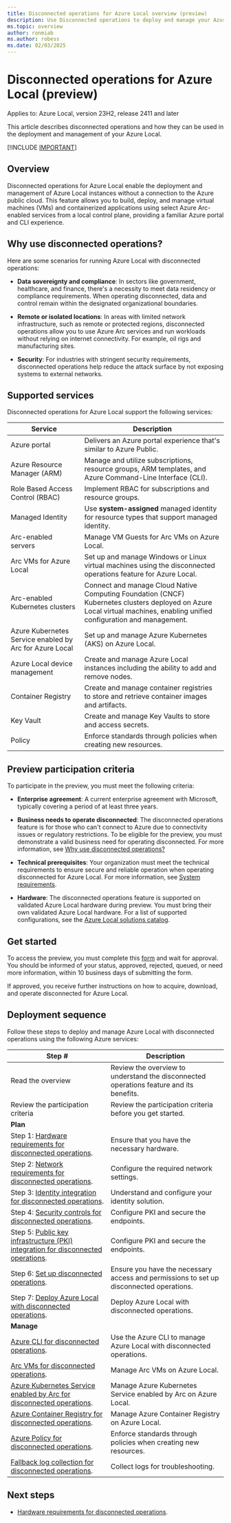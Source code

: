 ```yaml
---
title: Disconnected operations for Azure Local overview (preview)
description: Use Disconnected operations to deploy and manage your Azure Local (preview).
ms.topic: overview
author: ronmiab
ms.author: robess
ms.date: 02/03/2025
---
```


# Disconnected operations for Azure Local (preview)

Applies to: Azure Local, version 23H2, release 2411 and later

This article describes disconnected operations and how they can be used in the deployment and management of your Azure Local.

[!INCLUDE [IMPORTANT](../includes/disconnected-operations-preview.md)]

## Overview

Disconnected operations for Azure Local enable the deployment and management of Azure Local instances without a connection to the Azure public cloud. This feature allows you to build, deploy, and manage virtual machines (VMs) and containerized applications using select Azure Arc-enabled services from a local control plane, providing a familiar Azure portal and CLI experience.

## Why use disconnected operations?

Here are some scenarios for running Azure Local with disconnected operations:

- **Data sovereignty and compliance**: In sectors like government, healthcare, and finance, there's a necessity to meet data residency or compliance requirements. When operating disconnected, data and control remain within the designated organizational boundaries.

- **Remote or isolated locations**: In areas with limited network infrastructure, such as remote or protected regions, disconnected operations allow you to use Azure Arc services and run workloads without relying on internet connectivity. For example, oil rigs and manufacturing sites.

- **Security**: For industries with stringent security requirements, disconnected operations help reduce the attack surface by not exposing systems to external networks.

## Supported services

Disconnected operations for Azure Local support the following services:

|Service                            | Description                                  |
|-----------------------------------|----------------------------------------------|
| Azure portal                      | Delivers an Azure portal experience that's similar to Azure Public. |
| Azure Resource Manager (ARM)      | Manage and utilize subscriptions, resource groups, ARM templates, and Azure Command-Line Interface (CLI). |
| Role Based Access Control (RBAC)  | Implement RBAC for subscriptions and resource groups. |
| Managed Identity                  | Use **system-assigned** managed identity for resource types that support managed identity. |
| Arc-enabled servers               | Manage VM Guests for Arc VMs on Azure Local. |
| Arc VMs for Azure Local           | Set up and manage Windows or Linux virtual machines using the disconnected operations feature for Azure Local. |
| Arc-enabled Kubernetes clusters   | Connect and manage Cloud Native Computing Foundation (CNCF) Kubernetes clusters deployed on Azure Local virtual machines, enabling unified configuration and management. |
| Azure Kubernetes Service enabled by Arc for Azure Local | Set up and manage Azure Kubernetes (AKS) on Azure Local. |
| Azure Local device management     | Create and manage Azure Local instances including the ability to add and remove nodes. |
| Container Registry                | Create and manage container registries to store and retrieve container images and artifacts. |
| Key Vault                         | Create and manage Key Vaults to store and access secrets. |
| Policy                            | Enforce standards through policies when creating new resources. |

<!--### Hardware requirements

The virtual appliance for disconnected operations runs on Azure Local instances. To operate Azure Local with disconnected operations, you need to plan for extra capacity for the virtual appliance. Additionally, you must meet higher minimum hardware requirements to deploy and operate Azure Local with disconnected operations, as it hosts a local control plane.

This checklist provides you with the minimum hardware requirements each node needs to support the disconnected operations virtual appliance. You should factor in extra capacity for VM or AKS workloads in your capacity planning.

| Specification                        | Minimum configuration            |
| -------------------------------------| ---------------------------------|
| Minimum number of nodes              | 3 nodes                          |
| Minimum memory per node              | 64 GB                            |
| Minimum cores per node               | 24 physical cores                |
| Minimum storage per node             | 2 TB SSD/NVME                    |
| Minimum boot drive storage           | 480 GB SSD/NVME                  |
| Network                              | Switchless and Switched are supported: [Network considerations for cloud deployments of Azure Local, version 23H2](../plan/cloud-deployment-network-considerations.md) <br><br> Note: Switchless configurations work for cluster size of three nodes only. |-->

<!--### Integration requirements

You must integrate with existing datacenter assets that need to be pre-deployed and configured before starting the disconnected operations deployment process.

The following table lists the requirements to successfully deploy and run disconnected operations on Azure Local instances.

| Area          | Supported system         | Use                          |
| --------------| -------------------------| -----------------------------|
| Identity      | Active Directory Federation Service (ADFS) on Windows Server 2022. | Lightweight Directory Access Protocol (LDAP) provides group membership and synchronization. <br><br> ADFS authenticates users to the Azure Local portal to manage disconnected operations using Open-ID Connect (OIDC). <br><br> Active Directory (AD) is required for disconnected operations. |
| Public Key Infrastructure (PKI)   | Private and Public PKIs are supported. <br><br> If you use a public PKI, the certificate revocation list (CRL) endpoints must be reachable from your infrastructure. <br><br> Active Directory Certificate Services (ADCS) validated as a Private PKI solution. | Issue certificates to secure Azure Local disconnected operations endpoints (TLS). |
| Network Time Protocol (NTP) optional  | Local or Public time server. | Time server synchronizes the system clock. |
| Domain Name System (DNS)   | Any DNS server, such as DNS role on Windows Server. | DNS service is required in the local network to resolve Azure Local-disconnected operations endpoints and configure ingress IPs. <br><br> When you run the appliance for disconnected operations in a connected mode, a DNS server is required to resolve Microsoft domain names for logging and telemetry. |

For information on deploying and configuring the integration components, refer to:

- [Install and configure DNS Server on Windows Server](/windows-server/networking/dns/quickstart-install-configure-dns-server?tabs=powershell)
- [Windows Time Service](/windows-server/networking/windows-time-service/windows-time-service)
- [Active Directory Domain Services Overview](/windows-server/identity/ad-ds/get-started/virtual-dc/active-directory-domain-services-overview)
- [What is Active Directory Certificate Services?](/windows-server/identity/ad-cs/active-directory-certificate-services-overview)
- [Implement and manage Active Directory Certificate Services](/training/modules/implement-manage-active-directory-certificate-services/)
- [ADFS 2016 deployment](/windows-server/identity/ad-fs/ad-fs-deployment)
- [Design options for ADFS for Windows Server](/windows-server/identity/ad-fs/ad-fs-design)

### Access requirements

To successfully configure disconnected operations and create the necessary resources, you need appropriate access and permissions to create and modify the following resources:

| Component   | Access required    |
|-------------|--------------------|
| AD ADFS   | Create a service account with read access for the organizational unit to facilitate LDAP integration. <br><br> Export the configuration for ADFS (OIDC). |
| DNS         | Access to create DNS records or zones to provide lookups for a disconnected operations endpoint. |
| PKI         | Ability to create and export certificates to secure disconnected operations endpoints (TLS). |
| Network     | Access to the firewall (if a local firewall is implemented) to ensure necessary changes can be done. |-->

## Preview participation criteria

To participate in the preview, you must meet the following criteria:

- **Enterprise agreement**: A current enterprise agreement with Microsoft, typically covering a period of at least three years.

- **Business needs to operate disconnected**: The disconnected operations feature is for those who can't connect to Azure due to connectivity issues or regulatory restrictions. To be eligible for the preview, you must demonstrate a valid business need for operating disconnected. For more information, see [Why use disconnected operations?](./disconnected-operations-overview.md#why-use-disconnected-operations)

- **Technical prerequisites**: Your organization must meet the technical requirements to ensure secure and reliable operation when operating disconnected for Azure Local. For more information, see [System requirements](../concepts/system-requirements-23h2.md).

- **Hardware**: The disconnected operations feature is supported on validated Azure Local hardware during preview. You must bring their own validated Azure Local hardware. For a list of supported configurations, see the [Azure Local solutions catalog](https://azurestackhcisolutions.azure.microsoft.com/#/catalog).

## Get started

To access the preview, you must complete this [form](https://aka.ms/az-local-disconnected-operations-prequalify) and wait for approval. You should be informed of your status, approved, rejected, queued, or need more information, within 10 business days of submitting the form.

If approved, you receive further instructions on how to acquire, download, and operate disconnected for Azure Local.

## Deployment sequence

Follow these steps to deploy and manage Azure Local with disconnected operations using the following Azure services:

| Step # | Description |
|------------|------------------|
| Read the overview | Review the overview to understand the disconnected operations feature and its benefits. |
| Review the participation criteria | Review the participation criteria before you get started. |
| **Plan** |        |
| Step 1: [Hardware requirements for disconnected operations](index.yml). | Ensure that you have the necessary hardware. |
| Step 2: [Network requirements for disconnected operations](index.yml). | Configure the required network settings. |
| Step 3: [Identity integration for disconnected operations](index.yml). | Understand and configure your identity solution. |
| Step 4: [Security controls for disconnected operations](index.yml). | Configure PKI and secure the endpoints. |
| Step 5: [Public key infrastructure (PKI) integration for disconnected operations](index.yml). | Configure PKI and secure the endpoints. |
| Step 6: [Set up disconnected operations](index.yml). | Ensure you have the necessary access and permissions to set up disconnected operations. |
| Step 7: [Deploy Azure Local with disconnected operations](index.yml). | Deploy Azure Local with disconnected operations. |
| **Manage** |       |
| [Azure CLI for disconnected operations](disconnected-operations-cli.md). | Use the Azure CLI to manage Azure Local with disconnected operations. |
| [Arc VMs for disconnected operations](disconnected-operations-arc-vms.md). | Manage Arc VMs on Azure Local. |
| [Azure Kubernetes Service enabled by Arc for disconnected operations](disconnected-operations-aks.md). | Manage Azure Kubernetes Service enabled by Arc on Azure Local. |
| [Azure Container Registry for disconnected operations](disconnected-operations-azure-container-registry.md). | Manage Azure Container Registry on Azure Local. |
| [Azure Policy for disconnected operations](disconnected-operations-policy.md). | Enforce standards through policies when creating new resources. |
| [Fallback log collection for disconnected operations](index.yml). | Collect logs for troubleshooting. |

## Next steps

- [Hardware requirements for disconnected operations](index.yml).